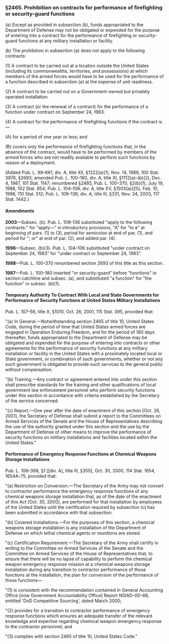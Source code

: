 ### §2465. Prohibition on contracts for performance of firefighting or security-guard functions ###

(a) Except as provided in subsection (b), funds appropriated to the Department of Defense may not be obligated or expended for the purpose of entering into a contract for the performance of firefighting or security-guard functions at any military installation or facility.

(b) The prohibition in subsection (a) does not apply to the following contracts:

(1) A contract to be carried out at a location outside the United States (including its commonwealths, territories, and possessions) at which members of the armed forces would have to be used for the performance of a function described in subsection (a) at the expense of unit readiness.

(2) A contract to be carried out on a Government-owned but privately operated installation.

(3) A contract (or the renewal of a contract) for the performance of a function under contract on September 24, 1983.

(4) A contract for the performance of firefighting functions if the contract is—

(A) for a period of one year or less; and

(B) covers only the performance of firefighting functions that, in the absence of the contract, would have to be performed by members of the armed forces who are not readily available to perform such functions by reason of a deployment.

(Added Pub. L. 99–661, div. A, title XII, §1222(a)(1), Nov. 14, 1986, 100 Stat. 3976, §2693; amended Pub. L. 100–180, div. A, title XI, §1112(a)–(b)(2), Dec. 4, 1987, 101 Stat. 1147; renumbered §2465, Pub. L. 100–370, §2(b)(1), July 19, 1988, 102 Stat. 854; Pub. L. 104–106, div. A, title XV, §1503(a)(25), Feb. 10, 1996, 110 Stat. 512; Pub. L. 108–136, div. A, title III, §331, Nov. 24, 2003, 117 Stat. 1442.)

#### Amendments ####

**2003**—Subsec. (b). Pub. L. 108–136 substituted "apply to the following contracts:" for "apply—" in introductory provisions, "A" for "to a" at beginning of pars. (1) to (3), period for semicolon at end of par. (1), and period for "; or" at end of par. (2), and added par. (4).

**1996**—Subsec. (b)(3). Pub. L. 104–106 substituted "under contract on September 24, 1983" for "under contract or September 24, 1983".

**1988**—Pub. L. 100–370 renumbered section 2693 of this title as this section.

**1987**—Pub. L. 100–180 inserted "or security-guard" before "functions" in section catchline and subsec. (a), and substituted "a function" for "the function" in subsec. (b)(1).

#### Temporary Authority To Contract With Local and State Governments for Performance of Security Functions at United States Military Installations ####

Pub. L. 107–56, title X, §1010, Oct. 26, 2001, 115 Stat. 395, provided that:

"(a) In General.—Notwithstanding section 2465 of title 10, United States Code, during the period of time that United States armed forces are engaged in Operation Enduring Freedom, and for the period of 180 days thereafter, funds appropriated to the Department of Defense may be obligated and expended for the purpose of entering into contracts or other agreements for the performance of security functions at any military installation or facility in the United States with a proximately located local or State government, or combination of such governments, whether or not any such government is obligated to provide such services to the general public without compensation.

"(b) Training.—Any contract or agreement entered into under this section shall prescribe standards for the training and other qualifications of local government law enforcement personnel who perform security functions under this section in accordance with criteria established by the Secretary of the service concerned.

"(c) Report.—One year after the date of enactment of this section [Oct. 26, 2001], the Secretary of Defense shall submit a report to the Committees on Armed Services of the Senate and the House of Representatives describing the use of the authority granted under this section and the use by the Department of Defense of other means to improve the performance of security functions on military installations and facilities located within the United States."

#### Performance of Emergency Response Functions at Chemical Weapons Storage Installations ####

Pub. L. 106–398, §1 [[div. A], title III, §355], Oct. 30, 2000, 114 Stat. 1654, 1654A–75, provided that:

"(a) Restriction on Conversion.—The Secretary of the Army may not convert to contractor performance the emergency response functions of any chemical weapons storage installation that, as of the date of the enactment of this Act [Oct. 30, 2000], are performed for that installation by employees of the United States until the certification required by subsection (c) has been submitted in accordance with that subsection.

"(b) Covered Installations.—For the purposes of this section, a chemical weapons storage installation is any installation of the Department of Defense on which lethal chemical agents or munitions are stored.

"(c) Certification Requirement.—The Secretary of the Army shall certify in writing to the Committee on Armed Services of the Senate and the Committee on Armed Services of the House of Representatives that, to ensure that there will be no lapse of capability to perform the chemical weapon emergency response mission at a chemical weapons storage installation during any transition to contractor performance of those functions at the installation, the plan for conversion of the performance of those functions—

"(1) is consistent with the recommendation contained in General Accounting Office [now Government Accountability Office] Report NSIAD–00–88, entitled 'DoD Competitive Sourcing', dated March 2000;

"(2) provides for a transition to contractor performance of emergency response functions which ensures an adequate transfer of the relevant knowledge and expertise regarding chemical weapon emergency response to the contractor personnel; and

"(3) complies with section 2465 of title 10, United States Code."